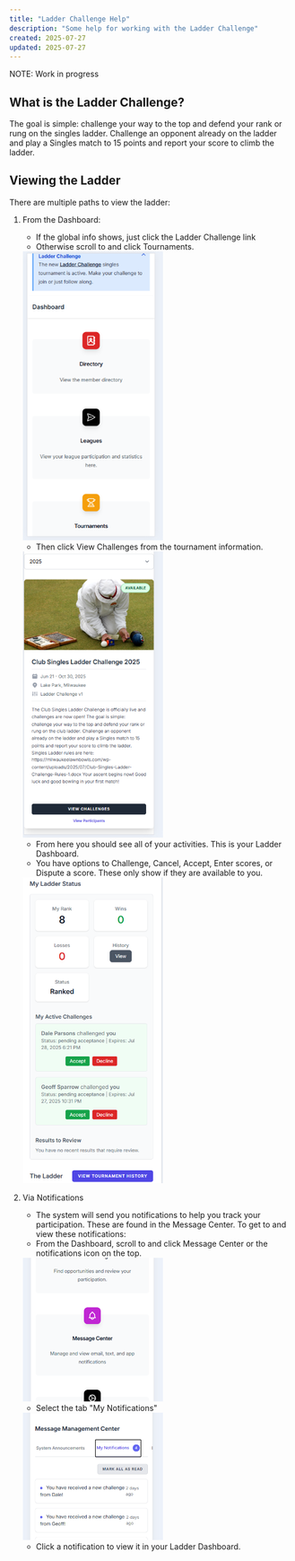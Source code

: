 ```yaml
---
title: "Ladder Challenge Help"
description: "Some help for working with the Ladder Challenge"
created: 2025-07-27
updated: 2025-07-27
---
```


NOTE: Work in progress

## What is the Ladder Challenge?

The goal is simple: challenge your way to the top and defend your rank or rung on the singles ladder. Challenge an opponent already on the ladder and play a Singles match to 15 points and report your score to climb the ladder.

## Viewing the Ladder

There are multiple paths to view the ladder:

1. From the Dashboard:
    - If the global info shows, just click the Ladder Challenge link
    - Otherwise scroll to and click Tournaments.
    <!-- sep -->

    <img src="../assets/imgs/dash2tournament.png" width="250">

    - Then click View Challenges from the tournament information.
    <!-- sep -->

    <img src="../assets/imgs/ladder_tourn.png" width="250">

    - From here you should see all of your activities. This is your Ladder Dashboard.
    - You have options to Challenge, Cancel, Accept, Enter scores, or Dispute a score. These only show if they are available to you.
    <!-- sep -->

    <img src="../assets/imgs/MyLadder.png" width="250">

2. Via Notifications
    - The system will send you notifications to help you track your participation. These are found in the Message Center. To get to and view these notifications:
    - From the Dashboard, scroll to and click Message Center or the notifications icon on the top.
    <!-- sep -->

    <img src="../assets/imgs/dashboard.png" width="250"> 

    - Select the tab "My Notifications"
    <!-- sep -->

    <img src="../assets/imgs/MyNotifications.png" width="250"> 

    - Click a notification to view it in your Ladder Dashboard.

